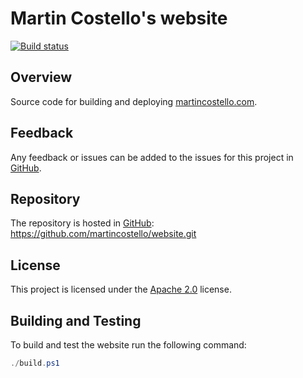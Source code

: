 # Martin Costello's website

[![Build status](https://github.com/martincostello/website/workflows/build/badge.svg?branch=master&event=push)](https://github.com/martincostello/website/actions?query=workflow%3ABuild+branch%3Amaster+event%3Apush)

## Overview

Source code for building and deploying [martincostello.com](https://martincostello.com/).

## Feedback

Any feedback or issues can be added to the issues for this project in [GitHub](https://github.com/martincostello/website/issues).

## Repository

The repository is hosted in [GitHub](https://github.com/martincostello/website): https://github.com/martincostello/website.git

## License

This project is licensed under the [Apache 2.0](https://github.com/martincostello/website/blob/master/LICENSE) license.

## Building and Testing

To build and test the website run the following command:

```powershell
./build.ps1
```
